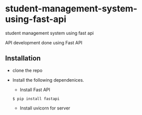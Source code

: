 # student-management-system-using-fast-api
student management system using fast api

API development done using Fast API

## Installation

* clone the repo
* Install the following dependenices.
  * Install Fast API
  
  ```terminal
  $ pip install fastapi
  ```
  
  * Install uvicorn for server
